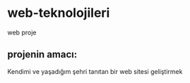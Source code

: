 # web-teknolojileri
web proje
## projenin amacı:
Kendimi ve yaşadığım şehri tanıtan bir web sitesi geliştirmek

